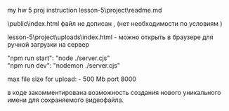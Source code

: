 my hw 5 proj instruction lesson-5\project\readme.md

\public\index.html файл не дописан , (нет необходимости по условиям )

lesson-5\project\uploads\index.html - можно открыть в браузере для ручной загрузки на сервер

"npm run start": "node ./server.cjs"  
"npm run dev": "nodemon ./server.cjs"

max file size for upload: - 500 Mb
port 8000

в коде закомментирована возможность создания нового уникального имени для сохраняемого видеофайла.
